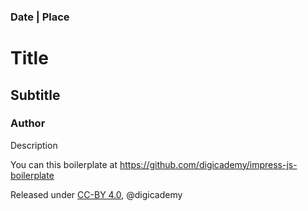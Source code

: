### Date | Place

# Title

## Subtitle

### Author

Description

You can this boilerplate at https://github.com/digicademy/impress-js-boilerplate

Released under [CC-BY 4.0](https://creativecommons.org/licenses/by/4.0/), @digicademy